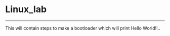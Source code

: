 # Linux_lab
---------------------
This will contain steps to make a bootloader which will print Hello World!!..


